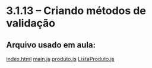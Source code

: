 # 3.1.13 – Criando métodos de validação

## Arquivo usado em aula:

[index.html](/POO/codigos/projeto_opp/index.html)
[main.js](/POO/codigos/projeto_opp/src/assets/js/Main.js)
[produto.js](/POO/codigos/projeto_opp/src/assets/js/Produto.js)
[ListaProduto.js](/POO/codigos/projeto_opp/src/assets/js/ListaProduto.js)
